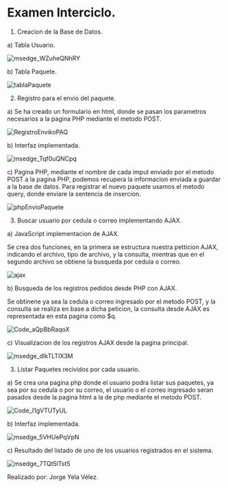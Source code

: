 # Examen Interciclo. 

1. Creacion de la Base de Datos. 

a) Tabla Usuario. 

![msedge_WZuheQNhRY](https://user-images.githubusercontent.com/51842123/84060161-5929ac00-a981-11ea-9451-e14423a9cc00.png)

b) Tabla Paquete. 

![tablaPaquete](https://user-images.githubusercontent.com/51842123/84059866-e7516280-a980-11ea-9995-388bc19a5a64.png)

2. Registro para el envio del paquete.

a) Se ha creado un formulario en html, donde se pasan los parametros necesarios a la pagina PHP mediante el metodo POST. 

![RegistroEnvikoPAQ](https://user-images.githubusercontent.com/51842123/84060472-e240e300-a981-11ea-999e-56f8396a7b27.png)

b) Interfaz implementada.

![msedge_Tqf0uQNCpq](https://user-images.githubusercontent.com/51842123/84060598-1fa57080-a982-11ea-8bc8-64fda53be16a.png)

c) Pagina PHP, mediante el nombre de cada imput enviado por el metodo POST  a la pagina PHP, podemos recupera la informacion enviada a guardar
a la base de datos. Para registrar el nuevo paquete usamos el metodo query, donde enviare la sentencia de insercion. 

![phpEnvioPaquete](https://user-images.githubusercontent.com/51842123/84060751-5aa7a400-a982-11ea-94b9-e36e31ae62e3.png)

3. Buscar usuario por cedula o correo implementando AJAX. 

a) JavaScript implementacion de AJAX. 

Se crea dos funciones, en la primera se estructura nuestra petticion AJAX, indicando el archivo, tipo de archivo, y la consulta, mientras que
en el segundo archivo se obtiene la busqueda por cedula o correo. 

![ajax](https://user-images.githubusercontent.com/51842123/84060959-ad815b80-a982-11ea-9797-6587b6a56187.png)

b) Busqueda de los registros pedidos desde  PHP con AJAX. 

Se obtinene ya sea la cedula o correo ingresado por el metodo POST, y la consulta se realiza en base a dicha peticion, la consulta desde AJAX es
representada en esta pagina como $q. 

![Code_aQpBbRaqoX](https://user-images.githubusercontent.com/51842123/84061155-03ee9a00-a983-11ea-9cbf-67f2636dd4cb.png)

c) Visualizacion de los registros AJAX desde la pagina principal. 

![msedge_dIkTLTIX3M](https://user-images.githubusercontent.com/51842123/84061033-d6a1ec00-a982-11ea-8df7-88f600ce0362.png)

3. Listar Paquetes recividos por cada usuario. 

a) Se crea una pagina php donde el usuario podra listar sus paquetes, ya sea por su cedula o por su correo, el usuario o el correo
ingresado seran pasados desde la pagina html a la de php mediante el metodo POST. 

![Code_I1gVTUTyUL](https://user-images.githubusercontent.com/51842123/84062314-aeb38800-a984-11ea-937b-9719da6bfdd5.png)

b) Interfaz implementada. 

![msedge_5VHUePqVpN](https://user-images.githubusercontent.com/51842123/84062393-d276ce00-a984-11ea-85db-1198f90dfbea.png)

c) Resultado del listado de uno de los usuarios registrados en el sistema. 

![msedge_7TQt5lTst5](https://user-images.githubusercontent.com/51842123/84062464-f4705080-a984-11ea-8f54-7c75b96ec5a6.png)

Realizado por: Jorge Yela Vélez. 
